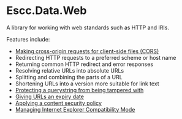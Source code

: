 Escc.Data.Web
=============

A library for working with web standards such as HTTP and IRIs.

Features include:

* [Making cross-origin requests for client-side files (CORS)](Cors.md)
* Redirecting HTTP requests to a preferred scheme or host name
* Returning common HTTP redirect and error responses
* Resolving relative URLs into absolute URLs
* Splitting and combining the parts of a URL
* Shortening URLs into a version more suitable for link text
* [Protecting a querystring from being tampered with](ProtectedQueryString.md)
* [Giving URLs an expiry date](ExpireUrls.md)
* [Applying a content security policy](ContentSecurityPolicy.md)
* [Managing Internet Explorer Compatibility Mode](InternetExplorerCompatibilityMode.md)